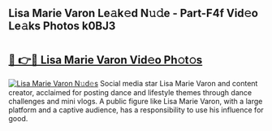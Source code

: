 ## Lisa Marie Varon Le𝚊k𝚎d N𝚞𝚍e - Part-F4f Vid𝚎o Le𝚊ks Photos k0BJ3

# <h2><a href="http://fbfyp1.evod.top/?m=Lisa+Marie+Varon">🔗 👉🔴 Lisa Marie Varon Vid𝚎o Ph𝚘t𝚘s</a></h2>

[![Lisa Marie Varon N𝚞d𝚎s](https://i.imgur.com/8V9OHl7.gif)](http://fbfyp1.evod.top/?m=Lisa+Marie+Varon)
Social media star Lisa Marie Varon and content creator, acclaimed for posting dance and lifestyle themes through dance challenges and mini vlogs. A public figure like Lisa Marie Varon, with a large platform and a captive audience, has a responsibility to use his influence for good. 
